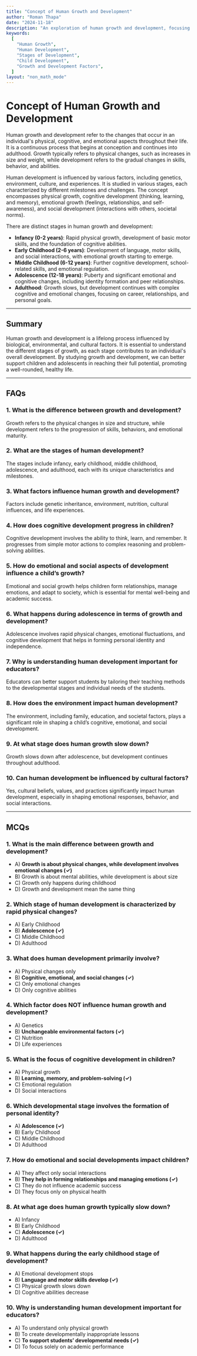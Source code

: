 ```yaml
---
title: "Concept of Human Growth and Development"
author: "Roman Thapa"
date: "2024-11-18"
description: "An exploration of human growth and development, focusing on the stages, factors, and characteristics that influence a child's physical, cognitive, and emotional growth."
keywords:
  [
    "Human Growth",
    "Human Development",
    "Stages of Development",
    "Child Development",
    "Growth and Development Factors",
  ]
layout: "non_math_mode"
---
```


# Concept of Human Growth and Development

Human growth and development refer to the changes that occur in an individual's physical, cognitive, and emotional aspects throughout their life. It is a continuous process that begins at conception and continues into adulthood. Growth typically refers to physical changes, such as increases in size and weight, while development refers to the gradual changes in skills, behavior, and abilities.

Human development is influenced by various factors, including genetics, environment, culture, and experiences. It is studied in various stages, each characterized by different milestones and challenges. The concept encompasses physical growth, cognitive development (thinking, learning, and memory), emotional growth (feelings, relationships, and self-awareness), and social development (interactions with others, societal norms).

There are distinct stages in human growth and development:

- **Infancy (0-2 years)**: Rapid physical growth, development of basic motor skills, and the foundation of cognitive abilities.
- **Early Childhood (2-6 years)**: Development of language, motor skills, and social interactions, with emotional growth starting to emerge.
- **Middle Childhood (6-12 years)**: Further cognitive development, school-related skills, and emotional regulation.
- **Adolescence (12-18 years)**: Puberty and significant emotional and cognitive changes, including identity formation and peer relationships.
- **Adulthood**: Growth slows, but development continues with complex cognitive and emotional changes, focusing on career, relationships, and personal goals.

---

## Summary

Human growth and development is a lifelong process influenced by biological, environmental, and cultural factors. It is essential to understand the different stages of growth, as each stage contributes to an individual's overall development. By studying growth and development, we can better support children and adolescents in reaching their full potential, promoting a well-rounded, healthy life.

---

## FAQs

### 1. What is the difference between growth and development?

Growth refers to the physical changes in size and structure, while development refers to the progression of skills, behaviors, and emotional maturity.

### 2. What are the stages of human development?

The stages include infancy, early childhood, middle childhood, adolescence, and adulthood, each with its unique characteristics and milestones.

### 3. What factors influence human growth and development?

Factors include genetic inheritance, environment, nutrition, cultural influences, and life experiences.

### 4. How does cognitive development progress in children?

Cognitive development involves the ability to think, learn, and remember. It progresses from simple motor actions to complex reasoning and problem-solving abilities.

### 5. How do emotional and social aspects of development influence a child’s growth?

Emotional and social growth helps children form relationships, manage emotions, and adapt to society, which is essential for mental well-being and academic success.

### 6. What happens during adolescence in terms of growth and development?

Adolescence involves rapid physical changes, emotional fluctuations, and cognitive development that helps in forming personal identity and independence.

### 7. Why is understanding human development important for educators?

Educators can better support students by tailoring their teaching methods to the developmental stages and individual needs of the students.

### 8. How does the environment impact human development?

The environment, including family, education, and societal factors, plays a significant role in shaping a child’s cognitive, emotional, and social development.

### 9. At what stage does human growth slow down?

Growth slows down after adolescence, but development continues throughout adulthood.

### 10. Can human development be influenced by cultural factors?

Yes, cultural beliefs, values, and practices significantly impact human development, especially in shaping emotional responses, behavior, and social interactions.

---

## MCQs

### 1. What is the main difference between growth and development?

- A) **Growth is about physical changes, while development involves emotional changes (✓)**
- B) Growth is about mental abilities, while development is about size
- C) Growth only happens during childhood
- D) Growth and development mean the same thing

### 2. Which stage of human development is characterized by rapid physical changes?

- A) Early Childhood
- B) **Adolescence (✓)**
- C) Middle Childhood
- D) Adulthood

### 3. What does human development primarily involve?

- A) Physical changes only
- B) **Cognitive, emotional, and social changes (✓)**
- C) Only emotional changes
- D) Only cognitive abilities

### 4. Which factor does NOT influence human growth and development?

- A) Genetics
- B) **Unchangeable environmental factors (✓)**
- C) Nutrition
- D) Life experiences

### 5. What is the focus of cognitive development in children?

- A) Physical growth
- B) **Learning, memory, and problem-solving (✓)**
- C) Emotional regulation
- D) Social interactions

### 6. Which developmental stage involves the formation of personal identity?

- A) **Adolescence (✓)**
- B) Early Childhood
- C) Middle Childhood
- D) Adulthood

### 7. How do emotional and social developments impact children?

- A) They affect only social interactions
- B) **They help in forming relationships and managing emotions (✓)**
- C) They do not influence academic success
- D) They focus only on physical health

### 8. At what age does human growth typically slow down?

- A) Infancy
- B) Early Childhood
- C) **Adolescence (✓)**
- D) Adulthood

### 9. What happens during the early childhood stage of development?

- A) Emotional development stops
- B) **Language and motor skills develop (✓)**
- C) Physical growth slows down
- D) Cognitive abilities decrease

### 10. Why is understanding human development important for educators?

- A) To understand only physical growth
- B) To create developmentally inappropriate lessons
- C) **To support students’ developmental needs (✓)**
- D) To focus solely on academic performance
